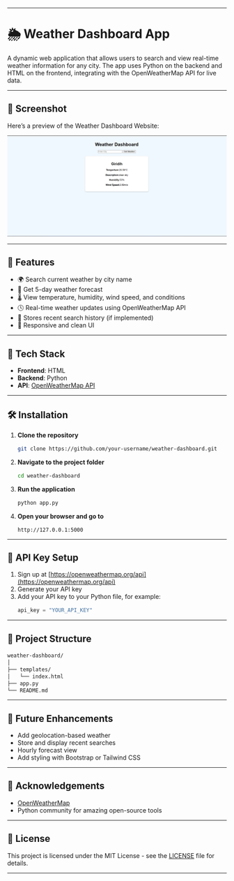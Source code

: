 
---

# 🌦️ Weather Dashboard App

A dynamic web application that allows users to search and view real-time weather information for any city. The app uses Python on the backend and HTML on the frontend, integrating with the OpenWeatherMap API for live data.

---
## 📸 Screenshot

Here’s a preview of the Weather Dashboard Website:

![Weather Dashboard Screenshot](image/weather_dashboard_image.png)

---
## 🚀 Features

- 🌍 Search current weather by city name  
- 📅 Get 5-day weather forecast  
- 🌡️ View temperature, humidity, wind speed, and conditions  
- 🕓 Real-time weather updates using OpenWeatherMap API  
- 🔁 Stores recent search history (if implemented)  
- 📱 Responsive and clean UI

---

## 🔧 Tech Stack

- **Frontend**: HTML   
- **Backend**: Python  
- **API**: [OpenWeatherMap API](https://openweathermap.org/api)

---

## 🛠️ Installation

1. **Clone the repository**
   ```bash
   git clone https://github.com/your-username/weather-dashboard.git
   ```

2. **Navigate to the project folder**
   ```bash
   cd weather-dashboard
   ```



3. **Run the application**
   ```bash
   python app.py
   ```

4. **Open your browser and go to**
   ```
   http://127.0.0.1:5000
   ```

---

## 🔑 API Key Setup

1. Sign up at [https://openweathermap.org/api](https://openweathermap.org/api)
2. Generate your API key
3. Add your API key to your Python file, for example:
   ```python
   api_key = "YOUR_API_KEY"
   ```

---

## 📁 Project Structure

```
weather-dashboard/
│
├── templates/
│   └── index.html
├── app.py
└── README.md
```

---

## 📌 Future Enhancements

- Add geolocation-based weather  
- Store and display recent searches  
- Hourly forecast view  
- Add styling with Bootstrap or Tailwind CSS

---

## 🙌 Acknowledgements

- [OpenWeatherMap](https://openweathermap.org/)
- Python community for amazing open-source tools

---

## 📃 License

This project is licensed under the MIT License - see the [LICENSE](LICENSE) file for details.

---

